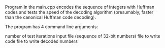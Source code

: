 Program in the main.cpp encodes the sequence of integers with Huffman codes and tests the speed of the decoding algorithm (presumably, faster than the canonical Huffman code decoding).

The program has 4 command line arguments:

number of test iterations
input file (sequence of 32-bit numbers)
file to write code
file to write decoded numbers
